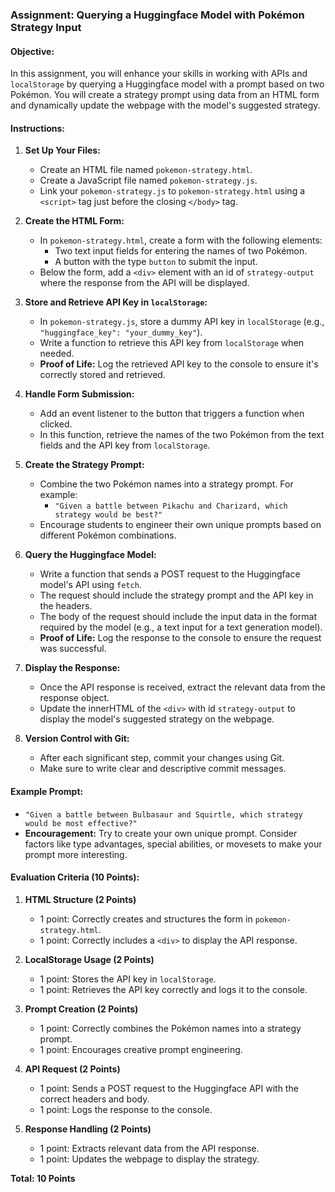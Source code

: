 ### Assignment: Querying a Huggingface Model with Pokémon Strategy Input

#### Objective:
In this assignment, you will enhance your skills in working with APIs and `localStorage` by querying a Huggingface model with a prompt based on two Pokémon. You will create a strategy prompt using data from an HTML form and dynamically update the webpage with the model's suggested strategy.

#### Instructions:

1. **Set Up Your Files:**
   - Create an HTML file named `pokemon-strategy.html`.
   - Create a JavaScript file named `pokemon-strategy.js`.
   - Link your `pokemon-strategy.js` to `pokemon-strategy.html` using a `<script>` tag just before the closing `</body>` tag.

2. **Create the HTML Form:**
   - In `pokemon-strategy.html`, create a form with the following elements:
     - Two text input fields for entering the names of two Pokémon.
     - A button with the type `button` to submit the input.
   - Below the form, add a `<div>` element with an id of `strategy-output` where the response from the API will be displayed.

3. **Store and Retrieve API Key in `localStorage`:**
   - In `pokemon-strategy.js`, store a dummy API key in `localStorage` (e.g., `"huggingface_key": "your_dummy_key"`).
   - Write a function to retrieve this API key from `localStorage` when needed.
   - **Proof of Life:** Log the retrieved API key to the console to ensure it's correctly stored and retrieved.

4. **Handle Form Submission:**
   - Add an event listener to the button that triggers a function when clicked.
   - In this function, retrieve the names of the two Pokémon from the text fields and the API key from `localStorage`.

5. **Create the Strategy Prompt:**
   - Combine the two Pokémon names into a strategy prompt. For example:
     - `"Given a battle between Pikachu and Charizard, which strategy would be best?"`
   - Encourage students to engineer their own unique prompts based on different Pokémon combinations.

6. **Query the Huggingface Model:**
   - Write a function that sends a POST request to the Huggingface model's API using `fetch`.
   - The request should include the strategy prompt and the API key in the headers.
   - The body of the request should include the input data in the format required by the model (e.g., a text input for a text generation model).
   - **Proof of Life:** Log the response to the console to ensure the request was successful.

7. **Display the Response:**
   - Once the API response is received, extract the relevant data from the response object.
   - Update the innerHTML of the `<div>` with id `strategy-output` to display the model's suggested strategy on the webpage.

8. **Version Control with Git:**
   - After each significant step, commit your changes using Git.
   - Make sure to write clear and descriptive commit messages.

#### Example Prompt:
- `"Given a battle between Bulbasaur and Squirtle, which strategy would be most effective?"`
- **Encouragement:** Try to create your own unique prompt. Consider factors like type advantages, special abilities, or movesets to make your prompt more interesting.

#### Evaluation Criteria (10 Points):

1. **HTML Structure (2 Points)**
   - 1 point: Correctly creates and structures the form in `pokemon-strategy.html`.
   - 1 point: Correctly includes a `<div>` to display the API response.

2. **LocalStorage Usage (2 Points)**
   - 1 point: Stores the API key in `localStorage`.
   - 1 point: Retrieves the API key correctly and logs it to the console.

3. **Prompt Creation (2 Points)**
   - 1 point: Correctly combines the Pokémon names into a strategy prompt.
   - 1 point: Encourages creative prompt engineering.

4. **API Request (2 Points)**
   - 1 point: Sends a POST request to the Huggingface API with the correct headers and body.
   - 1 point: Logs the response to the console.

5. **Response Handling (2 Points)**
   - 1 point: Extracts relevant data from the API response.
   - 1 point: Updates the webpage to display the strategy.

**Total: 10 Points**